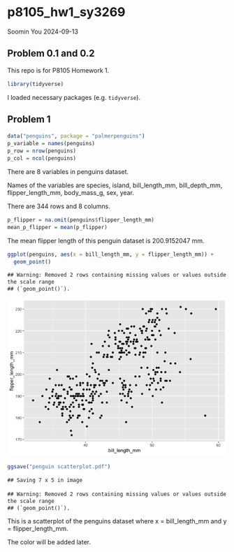 p8105_hw1_sy3269
================
Soomin You
2024-09-13

## Problem 0.1 and 0.2

This repo is for P8105 Homework 1.

``` r
library(tidyverse)
```

I loaded necessary packages (e.g. `tidyverse`).

## Problem 1

``` r
data("penguins", package = "palmerpenguins")
p_variable = names(penguins)
p_row = nrow(penguins)
p_col = ncol(penguins)
```

There are 8 variables in penguins dataset.

Names of the variables are species, island, bill_length_mm,
bill_depth_mm, flipper_length_mm, body_mass_g, sex, year.

There are 344 rows and 8 columns.

``` r
p_flipper = na.omit(penguins$flipper_length_mm)
mean_p_flipper = mean(p_flipper)
```

The mean flipper length of this penguin dataset is 200.9152047 mm.

``` r
ggplot(penguins, aes(x = bill_length_mm, y = flipper_length_mm)) + 
  geom_point()
```

    ## Warning: Removed 2 rows containing missing values or values outside the scale range
    ## (`geom_point()`).

![](p8105_hw1_sy3269_files/figure-gfm/plot-1.png)<!-- -->

``` r
ggsave("penguin scatterplot.pdf")
```

    ## Saving 7 x 5 in image

    ## Warning: Removed 2 rows containing missing values or values outside the scale range
    ## (`geom_point()`).

This is a scatterplot of the penguins dataset where x = bill_length_mm
and y = flipper_length_mm.

The color will be added later.
